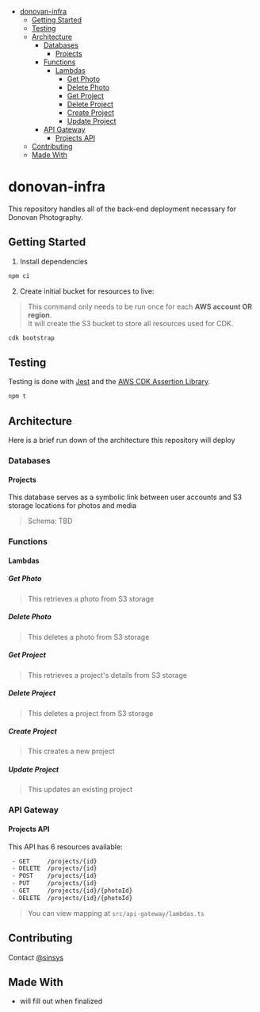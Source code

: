 - [donovan-infra](#donovan-infra)
  - [Getting Started](#getting-started)
  - [Testing](#testing)
  - [Architecture](#architecture)
    - [Databases](#databases)
      - [Projects](#projects)
    - [Functions](#functions)
      - [Lambdas](#lambdas)
        - [Get Photo](#get-photo)
        - [Delete Photo](#delete-photo)
        - [Get Project](#get-project)
        - [Delete Project](#delete-project)
        - [Create Project](#create-project)
        - [Update Project](#update-project)
    - [API Gateway](#api-gateway)
      - [Projects API](#projects-api)
  - [Contributing](#contributing)
  - [Made With](#made-with)

# donovan-infra
This repository handles all of the back-end deployment necessary for Donovan Photography.

## Getting Started
1. Install dependencies
```bash
npm ci
```

2. Create initial bucket for resources to live:
> This command only needs to be run once for each **AWS account OR region**.  
> It will create the S3 bucket to store all resources used for CDK.
```bash
cdk bootstrap
```

## Testing
Testing is done with [Jest](https://jestjs.io/docs/getting-started) and the [AWS CDK Assertion Library](https://www.npmjs.com/package/@aws-cdk/assert).

```bash
npm t
```

## Architecture
Here is a brief run down of the architecture this repository will deploy

### Databases
#### Projects
This database serves as a symbolic link between user accounts and S3 storage locations for photos and media
> Schema: TBD

### Functions
#### Lambdas
##### Get Photo
> This retrieves a photo from S3 storage
##### Delete Photo
> This deletes a photo from S3 storage
##### Get Project
> This retrieves a project's details from S3 storage
##### Delete Project
> This deletes a project from S3 storage
##### Create Project
> This creates a new project
##### Update Project
> This updates an existing project

### API Gateway
#### Projects API
This API has 6 resources available:
```bash
 - GET     /projects/{id}
 - DELETE  /projects/{id}
 - POST    /projects/{id}
 - PUT     /projects/{id}
 - GET     /projects/{id}/{photoId}
 - DELETE  /projects/{id}/{photoId}
```
> You can view mapping at `src/api-gateway/lambdas.ts`

## Contributing
Contact [@sinsys](https://github.com/sinsys)

## Made With
 - will fill out when finalized